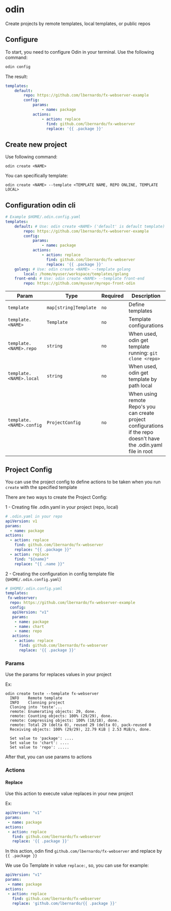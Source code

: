 # odin

Create projects by remote templates, local templates,  or public repos

## Configure

To start, you need to configure Odin in your terminal. Use the following command:

```bash
odin config
```

The result:

```yaml
templates:
    default:
        repo: https://github.com/lbernardo/fx-webserver-example
        config:
            params:
                - name: package
            actions:
                - action: replace
                  find: github.com/lbernardo/fx-webserver
                  replace: '{{ .package }}'
```

## Create new project

Use following command:

```shell
odin create <NAME>
```

You can specifically template:

```shell
odin create <NAME> --template <TEMPLATE NAME, REPO ONLINE, TEMPLATE LOCAL> 
```

## Configuration odin cli

```yaml
# Example $HOME/.odin.config.yaml
templates:
    default: # Use: odin create <NAME> ('default' is default template) 
        repo: https://github.com/lbernardo/fx-webserver-example
        config:
            params:
                - name: package
            actions:
                - action: replace
                  find: github.com/lbernardo/fx-webserver
                  replace: '{{ .package }}'
    golang: # Use: odin create <NAME> --template golang
        local: /home/myuser/workspace/templates/golang
    front-end: # Use: odin create <NAME> --template front-end
        repo: https://github.com/myuser/myrepo-front-odin
```

| Param                    | Type                  | Required | Description                                                                                                         |
|--------------------------|-----------------------|----------|---------------------------------------------------------------------------------------------------------------------|
 | `template`               | `map[string]Template` | `no`     | Define templates                                                                                                    |
 | `template.<NAME>`        | `Template`            | `no`     | Template configurations                                                                                             |
 | `template.<NAME>.repo`   | `string`              | `no`     | When used, odin get template running: ```git clone <repo>```                                                        |
 | `template.<NAME>.local`  | `string`              | `no`     | When used, odin get template by path local                                                                          |
  | `template.<NAME>.config` | `ProjectConfig`       | `no`     | When using remote Repo's you can create project configurations if the repo doesn't have the .odin.yaml file in root |
  

## Project Config

You can use the project config to define actions to be taken when you run `create` with the specified template

There are two ways to create the Project Config:

1 - Creating file .odin.yaml in your project (repo, local)
```yaml
# .odin.yaml in your repo
apiVersion: v1
params:
  - name: package
actions:
  - action: replace
    find: github.com/lbernardo/fx-webserver
    replace: "{{ .package }}"
  - action: replace
    find: "${name}"
    replace: "{{ .name }}"
```


2 - Creating the configuration in config template file (`$HOME/.odin.config.yaml`)

```yaml
# $HOME/.odin.config.yaml
templates:
 fx-webserver:
  repo: https://github.com/lbernardo/fx-webserver-example
  config:
   apiVersion: "v1"
   params:
    - name: package
    - name: chart
    - name: repo
   actions:
    - action: replace
      find: github.com/lbernardo/fx-webserver
      replace: '{{ .package }}'
```

### Params

Use the params for replaces values in your project

Ex:

```shell
odin create teste --template fx-webserver
  INFO    Remote template
  INFO    Clonning project
  Cloning into 'teste'...
  remote: Enumerating objects: 29, done.
  remote: Counting objects: 100% (29/29), done.
  remote: Compressing objects: 100% (18/18), done.
  remote: Total 29 (delta 0), reused 29 (delta 0), pack-reused 0
  Receiving objects: 100% (29/29), 22.79 KiB | 2.53 MiB/s, done.
  
  Set value to 'package': ....
  Set value to 'chart': ....
  Set value to 'repo': .....
```

After that, you can use params to actions

### Actions

#### Replace

Use this action to execute value replaces in your new project

Ex:

```yaml
apiVersion: "v1"
params:
 - name: package
actions:
 - action: replace
   find: github.com/lbernardo/fx-webserver
   replace: '{{ .package }}'
```

In this action, odin find `github.com/lbernardo/fx-webserver` and replace by `{{ .package }}`

We use Go Template in value `replace:`, so, you can use for example: 

```yaml
apiVersion: "v1"
params:
 - name: package
actions:
 - action: replace
   find: github.com/lbernardo/fx-webserver
   replace: 'github.com/lbernardo/{{ .package }}'
```